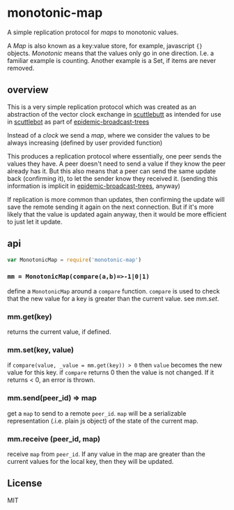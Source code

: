 # monotonic-map

A simple replication protocol for _maps_ to monotonic values.

A _Map_ is also known as a key:value store, for example, javascript `{}` objects.
_Monotonic_ means that the values only go in one direction. I.e. a familiar example is counting. Another example is a Set, if items are never removed.

## overview

This is a very simple replication protocol which was created
as an abstraction of the vector clock exchange in
[scuttlebutt](https://github.com/dominictarr/scuttlebutt)
as intended for use in [scuttlebot](https://github.com/ssbc/scuttlebot) as part of
[epidemic-broadcast-trees](https://github.com/dominictarr/epidemic-broadcast-trees)

Instead of a _clock_ we send a _map_, where we consider
the values to be always increasing (defined by user provided function)

This produces a replication protocol where essentially, one peer
sends the values they have. A peer doesn't need to send a value
if they know the peer already has it. But this also means that
a peer can send the same update back (confirming it), to let the sender know they
received it. (sending this information is implicit in [epidemic-broadcast-trees](https://github.com/dominictarr/epidemic-broadcast-trees), anyway)

If replication is more common than updates, then confirming
the update will save the remote sending it again on the next connection.
But if it's more likely that the value is updated again anyway,
then it would be more efficient to just let it update.

## api

``` js
var MonotonicMap = require('monotonic-map')
```

###  `mm = MonotonicMap(compare(a,b)=>-1|0|1)`

define a `MonotonicMap` around a `compare` function.
`compare` is used to check that the new value for a key is
greater than the current value. see _mm.set_.

### mm.get(key)

returns the current value, if defined.

### mm.set(key, value)

if `compare(value, _value = mm.get(key)) > 0` then `value`
becomes the new value for this key. if `compare` returns 0
then the value is not changed. If it returns < 0, an error is thrown.

### mm.send(peer_id) => map

get a `map` to send to a remote `peer_id`.
`map` will be a serializable representation (.i.e. plain js object) of the state of the current map.

### mm.receive (peer_id, map)

receive `map` from `peer_id`. If any value in the map are greater
than the current values for the local key, then they will be
updated.

## License

MIT








